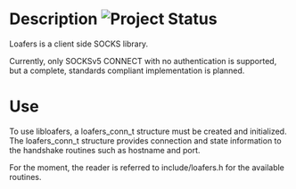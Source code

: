 # Description ![Project Status](http://stillmaintained.com/eatnumber1/loafers.png)
Loafers is a client side SOCKS library.

Currently, only SOCKSv5 CONNECT with no authentication is supported, but a
complete, standards compliant implementation is planned.

# Use
To use libloafers, a loafers_conn_t structure must be created and initialized. The
loafers_conn_t structure provides connection and state information to the
handshake routines such as hostname and port.

For the moment, the reader is referred to include/loafers.h for the available
routines.

<!-- vim: set tw=80: -->
